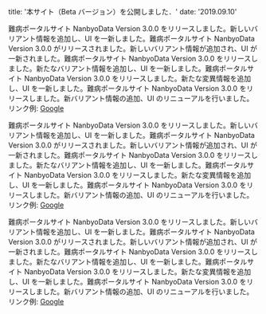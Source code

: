 <!-- メタ情報 -->

title: '本サイト（Beta バージョン）を公開しました．'
date: '2019.09.10'

<!-- 本文 -->

難病ポータルサイト NanbyoData Version 3.0.0 をリリースしました。新しいバリアント情報を追加し、UI を一新しました。難病ポータルサイト NanbyoData Version 3.0.0 がリリースされました。新しいバリアント情報が追加され、UI が一新されました。難病ポータルサイト NanbyoData Version 3.0.0 をリリースしました。新たなバリアント情報を追加し、UI を一新しました。難病ポータルサイト NanbyoData Version 3.0.0 をリリースしました。新たな変異情報を追加し、UI を一新しました。難病ポータルサイト NanbyoData Version 3.0.0 をリリースしました。新バリアント情報の追加、UI のリニューアルを行いました。リンク例: [Google](https://google.com)

難病ポータルサイト NanbyoData Version 3.0.0 をリリースしました。新しいバリアント情報を追加し、UI を一新しました。難病ポータルサイト NanbyoData Version 3.0.0 がリリースされました。新しいバリアント情報が追加され、UI が一新されました。難病ポータルサイト NanbyoData Version 3.0.0 をリリースしました。新たなバリアント情報を追加し、UI を一新しました。難病ポータルサイト NanbyoData Version 3.0.0 をリリースしました。新たな変異情報を追加し、UI を一新しました。難病ポータルサイト NanbyoData Version 3.0.0 をリリースしました。新バリアント情報の追加、UI のリニューアルを行いました。リンク例: [Google](https://google.com)

難病ポータルサイト NanbyoData Version 3.0.0 をリリースしました。新しいバリアント情報を追加し、UI を一新しました。難病ポータルサイト NanbyoData Version 3.0.0 がリリースされました。新しいバリアント情報が追加され、UI が一新されました。難病ポータルサイト NanbyoData Version 3.0.0 をリリースしました。新たなバリアント情報を追加し、UI を一新しました。難病ポータルサイト NanbyoData Version 3.0.0 をリリースしました。新たな変異情報を追加し、UI を一新しました。難病ポータルサイト NanbyoData Version 3.0.0 をリリースしました。新バリアント情報の追加、UI のリニューアルを行いました。リンク例: [Google](https://google.com)
